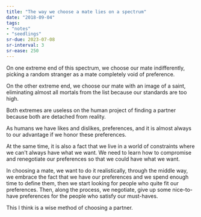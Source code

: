 ```yaml
---
title: "The way we choose a mate lies on a spectrum"
date: "2018-09-04"
tags:
- "notes"
- "seedlings"
sr-due: 2023-07-08
sr-interval: 3
sr-ease: 250
---
```


On one extreme end of this spectrum, we choose our mate indifferently, picking a random stranger as a mate completely void of preference.

On the other extreme end, we choose our mate with an image of a saint, eliminating almost all mortals from the list because our standards are too high.

Both extremes are useless on the human project of finding a partner because both are detached from reality.

As humans we have likes and dislikes, preferences, and it is almost always to our advantage if we honor these preferences.

At the same time, it is also a fact that we live in a world of constraints where we can't always have what we want. We need to learn how to compromise and renegotiate our preferences so that we could have what we want.

In choosing a mate, we want to do it realistically, through the middle way, we embrace the fact that we have our preferences and we spend enough time to define them, then we start looking for people who quite fit our preferences. Then, along the process, we negotiate, give up some nice-to-have preferences for the people who satisfy our must-haves.

This I think is a wise method of choosing a partner.

